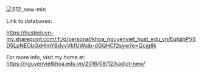 ![512_new-min](https://github.com/user-attachments/assets/2301e766-b6c0-4f67-bd6a-dbf116a82c0a)

Link to databases: 

https://husteduvn-my.sharepoint.com/:f:/g/personal/khoa_nguyenviet_hust_edu_vn/EuIgjhPV6D5LpNEObGxHlmYBdyvVkfUWoib-dGQHCf2syw?e=Qcjg8k

For more info, visit my home at: https://nguyenvietkhoa.edu.vn/2016/08/12/kadict-new/
